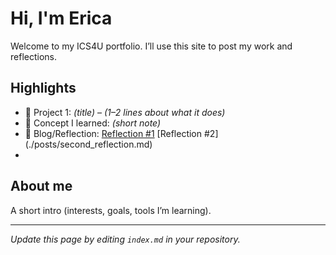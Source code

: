 # Hi, I'm Erica
Welcome to my ICS4U portfolio. I’ll use this site to post my work and reflections.

## Highlights
- 🔧 Project 1: *(title)* – *(1–2 lines about what it does)*
- 🧠 Concept I learned: *(short note)*
- 📝 Blog/Reflection: [Reflection #1](./posts/first_reflection.md) [Reflection #2] (./posts/second_reflection.md)
- 

## About me
A short intro (interests, goals, tools I’m learning).

---
*Update this page by editing `index.md` in your repository.*
